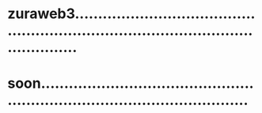 # zuraweb3...........................................................................................................
# soon..................................................................................................
